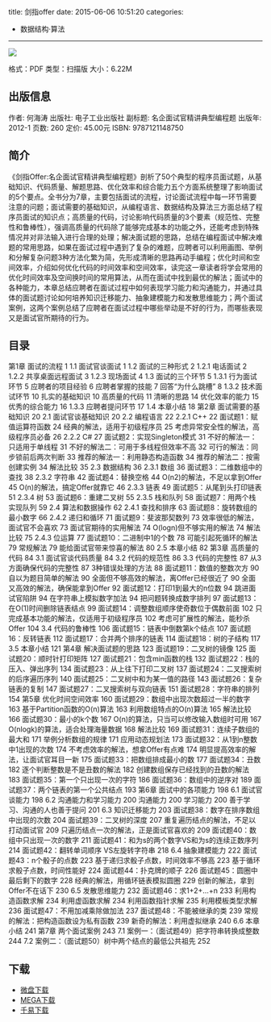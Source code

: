 title: 剑指offer
date: 2015-06-06 10:51:20
categories:
 - 数据结构·算法
---

![](http://img4.douban.com/lpic/s7038106.jpg)

格式：PDF
类型：扫描版
大小：6.22M

<!--more-->

## 出版信息 ##

作者: 何海涛 
出版社: 电子工业出版社
副标题: 名企面试官精讲典型编程题
出版年: 2012-1
页数: 260
定价: 45.00元
ISBN: 9787121148750

## 简介 ##

《剑指Offer:名企面试官精讲典型编程题》剖析了50个典型的程序员面试题，从基础知识、代码质量、解题思路、优化效率和综合能力五个方面系统整理了影响面试的5个要点。全书分为7章，主要包括面试的流程，讨论面试流程中每一环节需要注意的问题；面试需要的基础知识，从编程语言、数据结构及算法三方面总结了程序员面试的知识点；高质量的代码，讨论影响代码质量的3个要素（规范性、完整性和鲁棒性），强调高质量的代码除了能够完成基本的功能之外，还能考虑到特殊情况并对非法输入进行合理的处理；解决面试题的思路，总结在编程面试中解决难题的常用思路，如果在面试过程中遇到了复杂的难题，应聘者可以利用画图、举例和分解复杂问题3种方法化繁为简，先形成清晰的思路再动手编程；优化时间和空间效率，介绍如何优化代码的时间效率和空间效率，读完这一章读者将学会常用的优化时间效率及空间换时间的常用算法，从而在面试中找到最优的解法；面试中的各种能力，本章总结应聘者在面试过程中如何表现学习能力和沟通能力，并通过具体的面试题讨论如何培养知识迁移能力、抽象建模能力和发散思维能力；两个面试案例，这两个案例总结了应聘者在面试过程中哪些举动是不好的行为，而哪些表现又是面试官所期待的行为。

## 目录 ##

第1章 面试的流程 1
1.1 面试官谈面试 1
1.2 面试的三种形式 2
1.2.1 电话面试 2
1.2.2 共享桌面远程面试 3
1.2.3 现场面试 4
1.3 面试的三个环节 5
1.3.1 行为面试环节 5
应聘者的项目经验 6
应聘者掌握的技能 7
回答“为什么跳槽” 8
1.3.2 技术面试环节 10
扎实的基础知识 10
高质量的代码 11
清晰的思路 14
优化效率的能力 15
优秀的综合能力 16
1.3.3 应聘者提问环节 17
1.4 本章小结 18
第2章 面试需要的基础知识 20
2.1 面试官谈基础知识 20
2.2 编程语言 22
2.2.1 C++ 22
面试题1：赋值运算符函数 24
经典的解法，适用于初级程序员 25
考虑异常安全性的解法，高级程序员必备 26
2.2.2 C# 27
面试题2：实现Singleton模式 31
不好的解法一：只适用于单线程 31
不好的解法二：可用于多线程但效率不高 32
可行的解法：同步锁前后两次判断 33
推荐的解法一：利用静态构造函数 34
推荐的解法二：按需创建实例 34
解法比较 35
2.3 数据结构 36
2.3.1 数组 36
面试题3：二维数组中的查找 38
2.3.2 字符串 42
面试题4：替换空格 44
O(n2)的解法，不足以拿到Offer 45
O(n)的解法，搞定Offer就靠它 46
2.3.3 链表 49
面试题5：从尾到头打印链表 51
2.3.4 树 53
面试题6：重建二叉树 55
2.3.5 栈和队列 58
面试题7：用两个栈实现队列 59
2.4 算法和数据操作 62
2.4.1 查找和排序 63
面试题8：旋转数组的最小数字 66
2.4.2 递归和循环 71
面试题9：斐波那契数列 73
效率很低的解法，面试官不会喜欢 73
面试官期待的实用解法 74
O(logn)但不够实用的解法 74
解法比较 75
2.4.3 位运算 77
面试题10：二进制中1的个数 78
可能引起死循环的解法 79
常规解法 79
能给面试官带来惊喜的解法 80
2.5 本章小结 82
第3章 高质量的代码 84
3.1 面试官谈代码质量 84
3.2 代码的规范性 86
3.3 代码的完整性 87
从3方面确保代码的完整性 87
3种错误处理的方法 88
面试题11：数值的整数次方 90
自以为题目简单的解法 90
全面但不够高效的解法，离Offer已经很近了 90
全面又高效的解法，确保能拿到Offer 92
面试题12：打印1到最大的n位数 94
跳进面试官陷阱 94
在字符串上模拟数字加法 94
把问题转换成数字排列 97
面试题13：在O(1)时间删除链表结点 99
面试题14：调整数组顺序使奇数位于偶数前面 102
只完成基本功能的解法，仅适用于初级程序员 102
考虑可扩展性的解法，能秒杀Offer 104
3.4 代码的鲁棒性 106
面试题15：链表中倒数第k个结点 107
面试题16：反转链表 112
面试题17：合并两个排序的链表 114
面试题18：树的子结构 117
3.5 本章小结 121
第4章 解决面试题的思路 123
面试题19：二叉树的镜像 125
面试题20：顺时针打印矩阵 127
面试题21：包含min函数的栈 132
面试题22：栈的压入、弹出序列 134
面试题23：从上往下打印二叉树 137
面试题24：二叉搜索树的后序遍历序列 140
面试题25：二叉树中和为某一值的路径 143
面试题26：复杂链表的复制 147
面试题27：二叉搜索树与双向链表 151
面试题28：字符串的排列 154
第5章 优化时间空间效率 160
面试题29：数组中出现次数超过一半的数字 163
基于Partition函数的O(n)算法 163
利用数组特点的O(n)算法 165
解法比较 166
面试题30：最小的k个数 167
O(n)的算法，只当可以修改输入数组时可用 167
O(nlogk)的算法，适合处理海量数据 168
解法比较 169
面试题31：连续子数组的最大和 171
举例分析数组的规律 171
应用动态规划法 173
面试题32：从1到n整数中1出现的次数 174
不考虑效率的解法，想拿Offer有点难 174
明显提高效率的解法，让面试官耳目一新 175
面试题33：把数组排成最小的数 177
面试题34：丑数 182
逐个判断整数是不是丑数的解法 182
创建数组保存已经找到的丑数的解法 183
面试题35：第一个只出现一次的字符 186
面试题36：数组中的逆序对 189
面试题37：两个链表的第一个公共结点 193
第6章 面试中的各项能力 198
6.1 面试官谈能力 198
6.2 沟通能力和学习能力 200
沟通能力 200
学习能力 200
善于学习、沟通的人也善于提问 201
6.3 知识迁移能力 203
面试题38：数字在排序数组中出现的次数 204
面试题39：二叉树的深度 207
重复遍历结点的解法，不足以打动面试官 209
只遍历结点一次的解法，正是面试官喜欢的 209
面试题40：数组中只出现一次的数字 211
面试题41：和为s的两个数字VS和为s的连续正数序列 214
面试题42：翻转单词顺序 VS左旋转字符串 218
6.4 抽象建模能力 222
面试题43：n个骰子的点数 223
基于递归求骰子点数，时间效率不够高 223
基于循环求骰子点数，时间性能好 224
面试题44：扑克牌的顺子 226
面试题45：圆圈中最后剩下的数字 228
经典的解法，用循环链表模拟圆圈 229
创新的解法，拿到Offer不在话下 230
6.5 发散思维能力 232
面试题46：求1+2+…+n 233
利用构造函数求解 234
利用虚函数求解 234
利用函数指针求解 235
利用模板类型求解 236
面试题47：不用加减乘除做加法 237
面试题48：不能被继承的类 239
常规的解法：把构造函数设为私有函数 239
新奇的解法：利用虚拟继承 240
6.6 本章小结 241
第7章 两个面试案例 243
7.1 案例一：（面试题49）把字符串转换成整数 244
7.2 案例二：（面试题50）树中两个结点的最低公共祖先 252

## 下载 ##

+ [微盘下载](http://vdisk.weibo.com/s/aADaW4YRFmkMf)
+ [MEGA下载](https://mega.co.nz/#!uVUgGZbI!jd18xj4DKIu5y9VjYjASzAyk07Ywck775R529RWsq40)
+ [千易下载](http://1000eb.com/1gggt)
